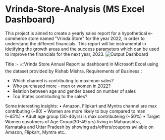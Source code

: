 # Vrinda-Store-Analysis (MS Excel Dashboard)
This project is aimed to create a yearly sales report for a hypothetical e-commerce store named "Vrinda Store" for the year 2022, in order to understand the different financials. This report will be instrumental in idetifying the growth areas and the success parameters which can be used to improve the financials for the next year, 2023.
![Output Dashboard](https://github.com/user-attachments/assets/51817301-a1ec-49bb-8c14-5da38c8f23eb)

Title :- 📈Vrinda Store Annual Report 📊
dashboard in Microsoft Excel using the dataset provided by Rishab Mishra.
Requirements of Business :
* Which channel is contributing to maximum sales?
* Who purchased more - men or women in 2022?
* Relation between age and gender based on number of sales
* Top States contributing to the sales?

Some interesting insights:
• Amazon, Flipkart and Myntra channel are max contributing (~80)
• Women are more likely to buy compared to man (~65%)
• Adult age group (30-40yrs) is max contributeing (~50%)
• Target Women cusotmers of Age Group(30-49 yrs) living in Maharashtra, Karnataka and Uttar Pradesh by showing ads/offers/coupons avilable on Amazon, Flipkart, Myntra etc..


